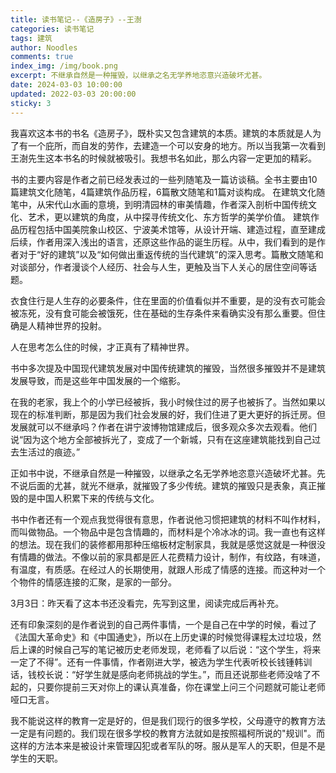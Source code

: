 ```yaml
---
title: 读书笔记--《造房子》--王澍
categories: 读书笔记
tags: 建筑
author: Noodles
comments: true
index_img: /img/book.png
excerpt: 不继承自然是一种摧毁，以继承之名无学养地恣意兴造破坏尤甚。
date: 2024-03-03 10:00:00
updated: 2022-03-03 20:00:00
sticky: 3
---
```


我喜欢这本书的书名《造房子》，既朴实又包含建筑的本质。建筑的本质就是人为了有一个庇所，而自发的劳作，去建造一个可以安身的地方。所以当我第一次看到王澍先生这本书名的时候就被吸引。我想书名如此，那么内容一定更加的精彩。

书的主要内容是作者之前已经发表过的一些列随笔及一篇访谈稿。全书主要由10篇建筑文化随笔，4篇建筑作品历程，6篇散文随笔和1篇对谈构成。
在建筑文化随笔中，从宋代山水画的意境，到明清园林的审美情趣，作者深入剖析中国传统文化、艺术，更以建筑的角度，从中探寻传统文化、东方哲学的美学价值。
建筑作品历程包括中国美院象山校区、宁波美术馆等，从设计开端、建造过程，直至建成后续，作者用深入浅出的语言，还原这些作品的诞生历程。从中，我们看到的是作者对于“好的建筑”以及“如何做出重返传统的当代建筑”的深入思考。篇散文随笔和对谈部分，作者漫谈个人经历、社会与人生，更触及当下人关心的居住空间等话题。

衣食住行是人生存的必要条件，住在里面的价值看似并不重要，是的没有衣可能会被冻死，没有食可能会被饿死，住在基础的生存条件来看确实没有那么重要。但住确是人精神世界的投射。

人在思考怎么住的时候，才正真有了精神世界。

书中多次提及中国现代建筑发展对中国传统建筑的摧毁，当然很多摧毁并不是建筑发展导致，而是这些年中国发展的一个缩影。

在我的老家，我上个的小学已经被拆，我小时候住过的房子也被拆了。当然如果以现在的标准判断，那是因为我们社会发展的好，我们住进了更大更好的拆迁房。但发展就可以不继承吗？作者在讲宁波博物馆建成后，很多观众多次去观看。他们说“因为这个地方全部被拆光了，变成了一个新城，只有在这座建筑能找到自己过去生活过的痕迹。”

正如书中说，不继承自然是一种摧毁，以继承之名无学养地恣意兴造破坏尤甚。先不说后面的尤甚，就光不继承，就摧毁了多少传统。建筑的摧毁只是表象，真正摧毁的是中国人积累下来的传统与文化。

书中作者还有一个观点我觉得很有意思，作者说他习惯把建筑的材料不叫作材料，而叫做物品。一个物品中是包含情趣的，而材料是个冷冰冰的词。我一直也有这样的想法。现在我们的装修都用那种压缩板材定制家具，我就是感觉这就是一种很没有情趣的做法。不像以前的家具都是匠人花费精力设计，制作，有纹路，有味道，有温度，有质感。在经过人的长期使用，就跟人形成了情感的连接。而这种对一个个物件的情感连接的汇聚，是家的一部分。

3月3日：昨天看了这本书还没看完，先写到这里，阅读完成后再补充。

还有印象深刻的是作者说到的自己两件事情，一个是自己在中学的时候，看过了《法国大革命史》和《中国通史》，所以在上历史课的时候觉得课程太过垃圾，然后上课的时候自己写的笔记被历史老师发现，老师看了以后说：“这个学生，将来一定了不得”。还有一件事情，作者刚进大学，被选为学生代表听校长钱锺韩训话，钱校长说：“好学生就是感向老师挑战的学生。”，而且还说那些老师没啥了不起的，只要你提前三天对你上的课认真准备，你在课堂上问三个问题就可能让老师哑口无言。

我不能说这样的教育一定是好的，但是我们现行的很多学校，父母遵守的教育方法一定是有问题的。我们现在很多学校的教育方法就如是按照福柯所说的"规训"。而这样的方法本来是被设计来管理囚犯或者军队的呀。服从是军人的天职，但是不是学生的天职。

